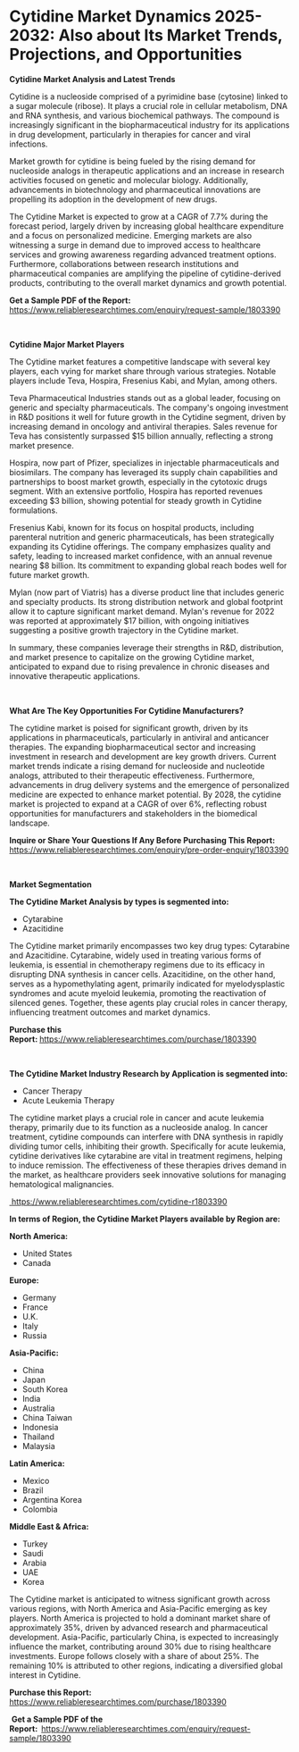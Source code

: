 <p><h1>Cytidine Market Dynamics 2025-2032: Also about Its Market Trends, Projections, and Opportunities</h1></p><p><strong>Cytidine Market Analysis and Latest Trends</strong></p>
<p><p>Cytidine is a nucleoside comprised of a pyrimidine base (cytosine) linked to a sugar molecule (ribose). It plays a crucial role in cellular metabolism, DNA and RNA synthesis, and various biochemical pathways. The compound is increasingly significant in the biopharmaceutical industry for its applications in drug development, particularly in therapies for cancer and viral infections. </p><p>Market growth for cytidine is being fueled by the rising demand for nucleoside analogs in therapeutic applications and an increase in research activities focused on genetic and molecular biology. Additionally, advancements in biotechnology and pharmaceutical innovations are propelling its adoption in the development of new drugs.</p><p>The Cytidine Market is expected to grow at a CAGR of 7.7% during the forecast period, largely driven by increasing global healthcare expenditure and a focus on personalized medicine. Emerging markets are also witnessing a surge in demand due to improved access to healthcare services and growing awareness regarding advanced treatment options. Furthermore, collaborations between research institutions and pharmaceutical companies are amplifying the pipeline of cytidine-derived products, contributing to the overall market dynamics and growth potential.</p></p>
<p><strong>Get a Sample PDF of the Report:&nbsp;</strong> <a href="https://www.reliableresearchtimes.com/enquiry/request-sample/1803390?utm_campaign=2794&utm_medium=2&utm_source=Github&utm_content=ia&utm_term=19042025&utm_id=cytidine">https://www.reliableresearchtimes.com/enquiry/request-sample/1803390</a></p>
<p>&nbsp;</p>
<p><strong>Cytidine Major Market Players</strong></p>
<p><p>The Cytidine market features a competitive landscape with several key players, each vying for market share through various strategies. Notable players include Teva, Hospira, Fresenius Kabi, and Mylan, among others. </p><p>Teva Pharmaceutical Industries stands out as a global leader, focusing on generic and specialty pharmaceuticals. The company's ongoing investment in R&D positions it well for future growth in the Cytidine segment, driven by increasing demand in oncology and antiviral therapies. Sales revenue for Teva has consistently surpassed $15 billion annually, reflecting a strong market presence.</p><p>Hospira, now part of Pfizer, specializes in injectable pharmaceuticals and biosimilars. The company has leveraged its supply chain capabilities and partnerships to boost market growth, especially in the cytotoxic drugs segment. With an extensive portfolio, Hospira has reported revenues exceeding $3 billion, showing potential for steady growth in Cytidine formulations.</p><p>Fresenius Kabi, known for its focus on hospital products, including parenteral nutrition and generic pharmaceuticals, has been strategically expanding its Cytidine offerings. The company emphasizes quality and safety, leading to increased market confidence, with an annual revenue nearing $8 billion. Its commitment to expanding global reach bodes well for future market growth.</p><p>Mylan (now part of Viatris) has a diverse product line that includes generic and specialty products. Its strong distribution network and global footprint allow it to capture significant market demand. Mylan's revenue for 2022 was reported at approximately $17 billion, with ongoing initiatives suggesting a positive growth trajectory in the Cytidine market.</p><p>In summary, these companies leverage their strengths in R&D, distribution, and market presence to capitalize on the growing Cytidine market, anticipated to expand due to rising prevalence in chronic diseases and innovative therapeutic applications.</p></p>
<p>&nbsp;</p>
<p><strong>What Are The Key Opportunities For Cytidine Manufacturers?</strong></p>
<p><p>The cytidine market is poised for significant growth, driven by its applications in pharmaceuticals, particularly in antiviral and anticancer therapies. The expanding biopharmaceutical sector and increasing investment in research and development are key growth drivers. Current market trends indicate a rising demand for nucleoside and nucleotide analogs, attributed to their therapeutic effectiveness. Furthermore, advancements in drug delivery systems and the emergence of personalized medicine are expected to enhance market potential. By 2028, the cytidine market is projected to expand at a CAGR of over 6%, reflecting robust opportunities for manufacturers and stakeholders in the biomedical landscape.</p></p>
<p><strong>Inquire or Share Your Questions If Any Before Purchasing This Report:</strong> <a href="https://www.reliableresearchtimes.com/enquiry/pre-order-enquiry/1803390?utm_campaign=2794&utm_medium=2&utm_source=Github&utm_content=ia&utm_term=19042025&utm_id=cytidine">https://www.reliableresearchtimes.com/enquiry/pre-order-enquiry/1803390</a></p>
<p>&nbsp;</p>
<p><strong>Market Segmentation</strong></p>
<p><strong>The Cytidine Market Analysis by types is segmented into:</strong></p>
<p><ul><li>Cytarabine</li><li>Azacitidine</li></ul></p>
<p><p>The Cytidine market primarily encompasses two key drug types: Cytarabine and Azacitidine. Cytarabine, widely used in treating various forms of leukemia, is essential in chemotherapy regimens due to its efficacy in disrupting DNA synthesis in cancer cells. Azacitidine, on the other hand, serves as a hypomethylating agent, primarily indicated for myelodysplastic syndromes and acute myeloid leukemia, promoting the reactivation of silenced genes. Together, these agents play crucial roles in cancer therapy, influencing treatment outcomes and market dynamics.</p></p>
<p><strong>Purchase this Report:&nbsp;</strong><a href="https://www.reliableresearchtimes.com/purchase/1803390?utm_campaign=2794&utm_medium=2&utm_source=Github&utm_content=ia&utm_term=19042025&utm_id=cytidine">https://www.reliableresearchtimes.com/purchase/1803390</a></p>
<p>&nbsp;</p>
<p><strong>The Cytidine Market Industry Research by Application is segmented into:</strong></p>
<p><ul><li>Cancer Therapy</li><li>Acute Leukemia Therapy</li></ul></p>
<p><p>The cytidine market plays a crucial role in cancer and acute leukemia therapy, primarily due to its function as a nucleoside analog. In cancer treatment, cytidine compounds can interfere with DNA synthesis in rapidly dividing tumor cells, inhibiting their growth. Specifically for acute leukemia, cytidine derivatives like cytarabine are vital in treatment regimens, helping to induce remission. The effectiveness of these therapies drives demand in the market, as healthcare providers seek innovative solutions for managing hematological malignancies.</p></p>
<p><a href="https://www.reliableresearchtimes.com/cytidine-r1803390?utm_campaign=2794&utm_medium=2&utm_source=Github&utm_content=ia&utm_term=19042025&utm_id=cytidine">&nbsp;https://www.reliableresearchtimes.com/cytidine-r1803390</a></p>
<p><strong>In terms of Region, the Cytidine Market Players available by Region are:</strong></p>
<p>
    <p> <strong> North America: </strong>
        <ul>
            <li>United States</li>
            <li>Canada</li>
        </ul>
        </p> 
    <p> <strong> Europe: </strong>
        <ul>
            <li>Germany</li>
            <li>France</li>
            <li>U.K.</li>
            <li>Italy</li>
            <li>Russia</li>
        </ul>
        </p> 
    <p> <strong> Asia-Pacific: </strong>
        <ul>
            <li>China</li>
            <li>Japan</li>
            <li>South Korea</li>
            <li>India</li>
            <li>Australia</li>
            <li>China Taiwan</li>
            <li>Indonesia</li>
            <li>Thailand</li>
            <li>Malaysia</li>
        </ul>
        </p> 
    <p> <strong> Latin America: </strong>
        <ul>
            <li>Mexico</li>
            <li>Brazil</li>
            <li>Argentina Korea</li>
            <li>Colombia</li>
        </ul>
        </p> 
    <p> <strong> Middle East & Africa: </strong>
        <ul>
            <li>Turkey</li>
            <li>Saudi</li>
            <li>Arabia</li>
            <li>UAE</li>
            <li>Korea</li>
        </ul>
    </p>
    </p>
<p><p>The Cytidine market is anticipated to witness significant growth across various regions, with North America and Asia-Pacific emerging as key players. North America is projected to hold a dominant market share of approximately 35%, driven by advanced research and pharmaceutical development. Asia-Pacific, particularly China, is expected to increasingly influence the market, contributing around 30% due to rising healthcare investments. Europe follows closely with a share of about 25%. The remaining 10% is attributed to other regions, indicating a diversified global interest in Cytidine.</p></p>
<p><strong>Purchase this Report: </strong><a href="https://www.reliableresearchtimes.com/purchase/1803390?utm_campaign=2794&utm_medium=2&utm_source=Github&utm_content=ia&utm_term=19042025&utm_id=cytidine">https://www.reliableresearchtimes.com/purchase/1803390</a></p>
<p>&nbsp;<strong>Get a Sample PDF of the Report:&nbsp;&nbsp;</strong><a href="https://www.reliableresearchtimes.com/enquiry/request-sample/1803390?utm_campaign=2794&utm_medium=2&utm_source=Github&utm_content=ia&utm_term=19042025&utm_id=cytidine">https://www.reliableresearchtimes.com/enquiry/request-sample/1803390</a></p>
<p><strong></strong></p>
<p><p></p><p></p><p></p></p>
